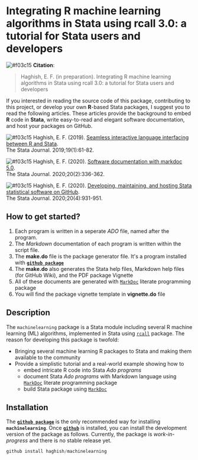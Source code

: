 Integrating R machine learning algorithms in Stata using rcall 3.0: a tutorial for Stata users and developers
===============

![#f03c15](https://via.placeholder.com/20/FFA500/000000?text=+) __Citation__: 
> Haghish, E. F. (in preparation). Integrating R machine learning algorithms in Stata using rcall 3.0: 
a tutorial for Stata users and developers


If you interested in reading the source code of this package, contributing to this project, or develop your own 
__R__-based Stata packages, I suggest you to read the following articles. These articles provide the background 
to embed __R__ code in __Stata__, write easy-to-read and elegant software documentation, and host your packages
on GitHub. 

![#f03c15](https://via.placeholder.com/10/FFA500/000000?text=+) Haghish, E. F. (2019). [Seamless interactive language interfacing between R and Stata](https://journals.sagepub.com/doi/10.1177/1536867X19830891).  
The Stata Journal. 2019;19(1):61-82.

![#f03c15](https://via.placeholder.com/10/FFA500/000000?text=+) Haghish, E. F. (2020). [Software documentation with markdoc 5.0](https://journals.sagepub.com/doi/full/10.1177/1536867X20931000).  
The Stata Journal. 2020;20(2):336-362.

![#f03c15](https://via.placeholder.com/10/FFA500/000000?text=+) Haghish, E. F. (2020). [Developing, maintaining, and hosting Stata statistical software on GitHub](https://journals.sagepub.com/doi/10.1177/1536867X20976323?icid=int.sj-full-text.similar-articles.1).  
The Stata Journal. 2020;20(4):931-951.

How to get started?
-------------------

1. Each program is written in a seperate _ADO_ file, named after the program. 
2. The _Markdown_ documentation of each program is written within the script file. 
3. The __make.do__ file is the package generator file. It's a program installed with [__`github package`__](https://github.com/haghish/github)
4. The __make.do__ also generates the Stata help files, Markdown help files (for GitHub Wiki), and the PDF package Vignette
5. All of these documents are generated with [`MarkDoc`](https://github.com/haghish/markdoc) literate programming package
6. You will find the package vignette template in __vignette.do__ file

Description
-----------

The `machinelearning` package is a Stata module including several R machine learning (ML) algorithms, implemented in 
Stata using [`rcall`](https://github.com/haghish/rcall) package. The reason for developing this package is twofold:

- Bringing several machine learning R packages to Stata and making them available to the community
- Provide a simplistic tutorial and a real-world example showing how to 
  + embed intricate R code into Stata _Ado programs_ 
  + document Stata _Ado programs_ with Markdown language using [`MarkDoc`](https://github.com/haghish/markdoc) literate programming package 
  + build Stata package using [`MarkDoc`](https://github.com/haghish/markdoc)

Installation
------------

The [__`github package`__](https://github.com/haghish/github) is the only recommended way for installing **`machinelearning`**. Once [__`github`__](https://github.com/haghish/github) is installed, you can install the development version of the package as follows. Currently, the package is _work-in-progress_ 
and there is no stable release yet. 

```js
github install haghish/machinelearning
```

